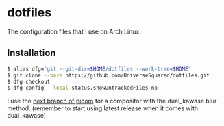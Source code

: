 # dotfiles

The configuration files that I use on Arch Linux.

## Installation

```sh
$ alias dfg="git --git-dir=$HOME/dotfiles --work-tree=$HOME"
$ git clone --bare https://github.com/UniverseSquared/dotfiles.git
$ dfg checkout
$ dfg config --local status.showUntrackedFiles no
```

I use the [next branch of picom](https://github.com/yshui/picom) for a
compositor with the dual\_kawase blur method. (remember to start using latest
release when it comes with dual\_kawase)
